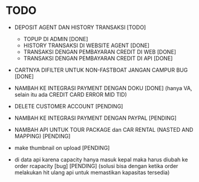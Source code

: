 # TODO

-   DEPOSIT AGENT DAN HISTORY TRANSAKSI [TODO]
    -   TOPUP DI ADMIN [DONE]
    -   HISTORY TRANSAKSI DI WEBSITE AGENT [DONE]
    -   TRANSAKSI DENGAN PEMBAYARAN CREDIT DI WEB [DONE]
    -   TRANSAKSI DENGAN PEMBAYARAN CREDIT DI API [DONE]
-   CARTNYA DIFILTER UNTUK NON-FASTBOAT JANGAN CAMPUR BUG [DONE]
-   NAMBAH KE INTEGRASI PAYMENT DENGAN DOKU [DONE] (hanya VA, selain itu ada CREDIT CARD ERROR MID TID)

-   DELETE CUSTOMER ACCOUNT [PENDING]
-   NAMBAH KE INTEGRASI PAYMENT DENGAN PAYPAL [PENDING]
-   NAMBAH API UNTUK TOUR PACKAGE dan CAR RENTAL (NASTED AND MAPPING) [PENDING]
-   make thumbnail on upload [PENDING]
-   di data api karena capacity hanya masuk kepal maka harus diubah ke order rcapacity [bug] [PENDING] (solusi bisa dengan ketika order melakukan hit ulang api untuk memastikan kapasitas tersedia)
